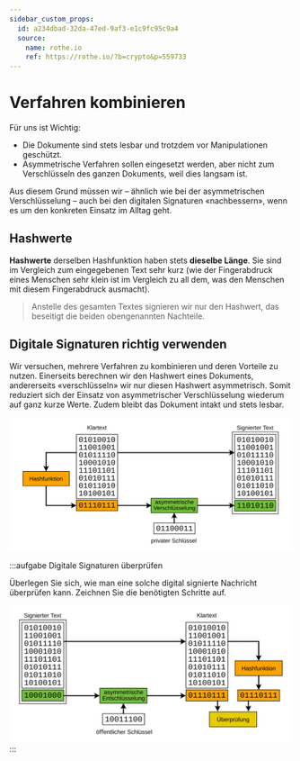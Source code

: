 ```yaml
---
sidebar_custom_props:
  id: a234dbad-32da-47ed-9af3-e1c9fc95c9a4
  source:
    name: rothe.io
    ref: https://rothe.io/?b=crypto&p=559733
---
```


# Verfahren kombinieren

Für uns ist Wichtig:
- Die Dokumente sind stets lesbar und trotzdem vor Manipulationen geschützt.
- Asymmetrische Verfahren sollen eingesetzt werden, aber nicht zum Verschlüsseln des ganzen Dokuments, weil dies langsam ist.

Aus diesem Grund müssen wir – ähnlich wie bei der asymmetrischen Verschlüsselung – auch bei den digitalen Signaturen «nachbessern», wenn es um den konkreten Einsatz im Alltag geht.

## Hashwerte
**Hashwerte** derselben Hashfunktion haben stets **dieselbe Länge**. Sie sind im Vergleich zum eingegebenen Text sehr kurz (wie der Fingerabdruck eines Menschen sehr klein ist im Vergleich zu all dem, was den Menschen mit diesem Fingerabdruck ausmacht).

> Anstelle des gesamten Textes signieren wir nur den Hashwert, das beseitigt die beiden obengenannten Nachteile.

## Digitale Signaturen richtig verwenden
Wir versuchen, mehrere Verfahren zu kombinieren und deren Vorteile zu nutzen. Einerseits berechnen wir den Hashwert eines Dokuments, andererseits «verschlüsseln» wir nur diesen Hashwert asymmetrisch. Somit reduziert sich der Einsatz von asymmetrischer Verschlüsselung wiederum auf ganz kurze Werte. Zudem bleibt das Dokument intakt und stets lesbar.


![Digitale Signatur: Hashwert und asymmetrische Verschlüsselung](images/hash-asymm-signature-binary.svg)

:::aufgabe Digitale Signaturen überprüfen

Überlegen Sie sich, wie man eine solche digital signierte Nachricht überprüfen kann. Zeichnen Sie die benötigten Schritte auf.

<Answer type="text" webKey="99cd9f5a-6715-44a8-89cf-c79770c0740b" />

<Solution webKey="5bacd9c8-2222-47c2-bc1d-e90116caf1d0">

![Digitale Signatur überprüfen](images/hash-asymm-signature-verification-binary.svg)
</Solution>
:::


